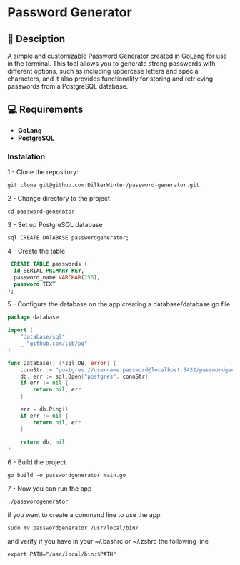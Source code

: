# Password Generator

## 📖 Desciption


A simple and customizable Password Generator created in GoLang for use in the terminal. This tool allows you to generate strong passwords with different options, such as including uppercase letters and special characters, and it also provides functionality for storing and retrieving passwords from a PostgreSQL database.

## 💻 Requirements

- **GoLang**
- **PostgreSQL**

### Instalation

1 - Clone the repository:

```git clone git@github.com:DilkerWinter/password-generator.git ```

2 - Change directory to the project

```cd password-generator ```


3 - Set up PostgreSQL database

```sql CREATE DATABASE passwordgenerator; ```

4 - Create the table

```sql
 CREATE TABLE passwords (
  id SERIAL PRIMARY KEY,
  password_name VARCHAR(255),
  password TEXT
);
```

5 - Configure the database on the app creating a database/database.go file

```go 
package database

import (
	"database/sql"
	_ "github.com/lib/pq"
)

func Database() (*sql.DB, error) {
	connStr := "postgres://username:password@localhost:5432/passwordgenerator?sslmode=disable"
	db, err := sql.Open("postgres", connStr)
	if err != nil {
		return nil, err
	}

	err = db.Ping()
	if err != nil {
		return nil, err
	}

	return db, nil
}
```

6 - Build the project

```go build -o passwordgenerator main.go ```

7 - Now you can run the app

```./passwordgenerator```

if you want to create a command line to use the app

```sudo mv passwordgenerator /usr/local/bin/```

and verify if you have in your ~/.bashrc or ~/.zshrc the following line

```export PATH="/usr/local/bin:$PATH"```


